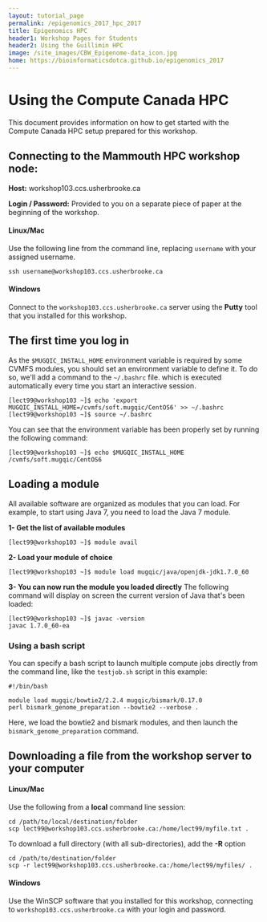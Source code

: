 ```yaml
---
layout: tutorial_page
permalink: /epigenomics_2017_hpc_2017
title: Epigenomics HPC
header1: Workshop Pages for Students
header2: Using the Guillimin HPC
image: /site_images/CBW_Epigenome-data_icon.jpg
home: https://bioinformaticsdotca.github.io/epigenomics_2017
---
```


# Using the Compute Canada HPC

This document provides information on how to get started with the Compute Canada HPC setup prepared for this workshop.


## Connecting to the Mammouth HPC workshop node:

**Host:** workshop103.ccs.usherbrooke.ca

**Login / Password:** Provided to you on a separate piece of paper at the beginning of the workshop.


#### Linux/Mac
Use the following line from the command line, replacing ```username``` with your assigned username.
```
ssh username@workshop103.ccs.usherbrooke.ca
```


#### Windows
Connect to the ```workshop103.ccs.usherbrooke.ca``` server using the **Putty** tool that you installed for this workshop.


## The first time you log in
As the ```$MUGQIC_INSTALL_HOME``` environment variable is required by some CVMFS modules, you should set an environment variable to define it.
To do so, we'll add a command to the ```~/.bashrc``` file. which is executed automatically every time you start an interactive session.

```
[lect99@workshop103 ~]$ echo 'export MUGQIC_INSTALL_HOME=/cvmfs/soft.mugqic/CentOS6' >> ~/.bashrc
[lect99@workshop103 ~]$ source ~/.bashrc
```

You can see that the environment variable has been properly set by running the following command:
```
[lect99@workshop103 ~]$ echo $MUGQIC_INSTALL_HOME
/cvmfs/soft.mugqic/CentOS6
```

## Loading a module
All available software are organized as modules that you can load. For example, to start using Java 7, you need to load the Java 7 module.


**1- Get the list of available modules**
```
[lect99@workshop103 ~]$ module avail
```

**2- Load your module of choice**
```
[lect99@workshop103 ~]$ module load mugqic/java/openjdk-jdk1.7.0_60
```

**3- You can now run the module you loaded directly**
The following command will display on screen the current version of Java that's been loaded:
```
[lect99@workshop103 ~]$ javac -version
javac 1.7.0_60-ea
```


### Using a bash script
You can specify a bash script to launch multiple compute jobs directly from the command line, like the ```testjob.sh``` script in this example:
```
#!/bin/bash

module load mugqic/bowtie2/2.2.4 mugqic/bismark/0.17.0
perl bismark_genome_preparation --bowtie2 --verbose .
```

Here, we load the bowtie2 and bismark modules, and then launch the ```bismark_genome_preparation``` command.



## Downloading a file from the workshop server to your computer

#### Linux/Mac
Use the following from a **local** command line session:
```
cd /path/to/local/destination/folder
scp lect99@workshop103.ccs.usherbrooke.ca:/home/lect99/myfile.txt .
```

To download a full directory (with all sub-directories), add the **-R** option
```
cd /path/to/destination/folder
scp -r lect99@workshop103.ccs.usherbrooke.ca:/home/lect99/myfiles/ .
```

#### Windows
Use the WinSCP software that you installed for this workshop, connecting to ```workshop103.ccs.usherbrooke.ca``` with your login and password.
